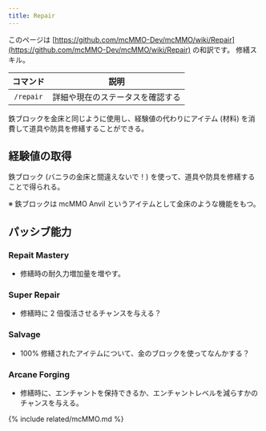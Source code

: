 ```yaml
---
title: Repair
---
```


このページは [https://github.com/mcMMO-Dev/mcMMO/wiki/Repair](https://github.com/mcMMO-Dev/mcMMO/wiki/Repair) の和訳です。
修繕スキル。

|コマンド|説明|
|:------:|:--:|
|`/repair`|詳細や現在のステータスを確認する|

鉄ブロックを金床と同じように使用し、経験値の代わりにアイテム (材料) を消費して道具や防具を修繕することができる。

## 経験値の取得

鉄ブロック (バニラの金床と間違えないで！) を使って、道具や防具を修繕することで得られる。

※ 鉄ブロックは mcMMO Anvil というアイテムとして金床のような機能をもつ。

## パッシブ能力

### Repait Mastery
  * 修繕時の耐久力増加量を増やす。

### Super Repair
  * 修繕時に 2 倍復活させるチャンスを与える？

### Salvage
  * 100% 修繕されたアイテムについて、金のブロックを使ってなんかする？

### Arcane Forging
  * 修繕時に、エンチャントを保持できるか、エンチャントレベルを減らすかのチャンスを与える。

{% include related/mcMMO.md %}
